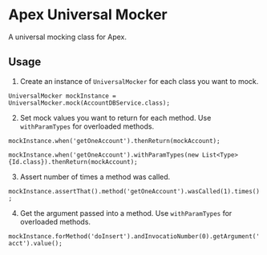 # Apex Universal Mocker

A universal mocking class for Apex.

## Usage

1. Create an instance of `UniversalMocker` for each class you want to mock.

  `UniversalMocker mockInstance = UniversalMocker.mock(AccountDBService.class);`
  
2. Set mock values you want to return for each method. Use `withParamTypes` for overloaded methods.

  `mockInstance.when('getOneAccount').thenReturn(mockAccount);`

  `mockInstance.when('getOneAccount').withParamTypes(new List<Type>{Id.class}).thenReturn(mockAccount);`
  
3. Assert number of times a method was called.

  `mockInstance.assertThat().method('getOneAccount').wasCalled(1).times();`

4. Get the argument passed into a method. Use `withParamTypes` for overloaded methods.

  `mockInstance.forMethod('doInsert').andInvocatioNumber(0).getArgument('acct').value();`

